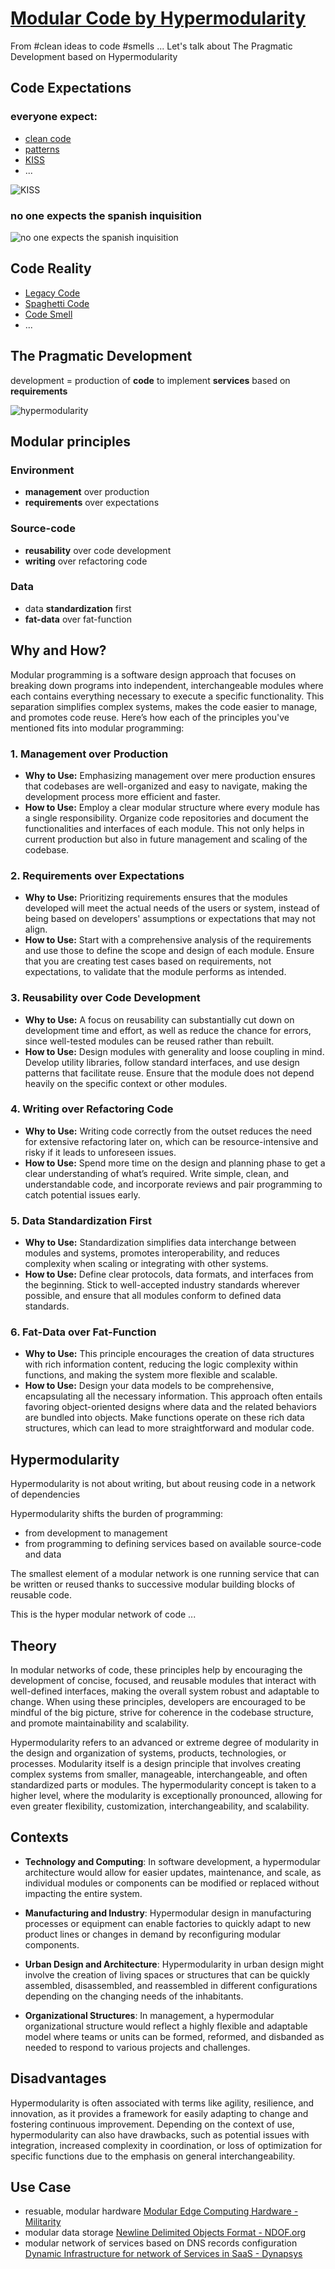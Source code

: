 # [Modular Code by Hypermodularity](https://www.coders.info/)

From #clean ideas to code #smells ... Let's talk about The Pragmatic Development based on Hypermodularity

## Code Expectations

### everyone expect:
  + [clean code](https://en.wikipedia.org/wiki/SOLID)
  + [patterns](https://en.wikipedia.org/wiki/Software_design_pattern)
  + [KISS](https://en.wikipedia.org/wiki/KISS_principle)
  + ...
    
![KISS](https://github.com/tom-sapletta-com/clean-code/assets/5669657/96c736d2-a189-4894-9a1a-cfdf79232bfd)

  
### no one expects the spanish inquisition
  

![no one expects the spanish inquisition](https://github.com/tom-sapletta-com/modular-code/assets/5669657/af423bc7-8112-4d35-8145-882f85299750)



## Code Reality

+ [Legacy Code](https://en.wikipedia.org/wiki/Legacy_system)
+ [Spaghetti Code](https://en.wikipedia.org/wiki/Spaghetti_code)
+ [Code Smell](https://en.wikipedia.org/wiki/Code_smell)
+ ...



## The Pragmatic Development

development = production of **code** to implement **services** based on **requirements**

![hypermodularity](https://github.com/tom-sapletta-com/modular-code/assets/5669657/87475ed6-5a5e-432a-a6e2-8174952f14d7)



## Modular principles

### Environment
+ **management** over production
+ **requirements** over expectations

### Source-code
+ **reusability** over code development
+ **writing** over refactoring code

### Data
+ data **standardization** first
+ **fat-data** over fat-function


## Why and How?

Modular programming is a software design approach that focuses on breaking down programs into independent, interchangeable modules where each contains everything necessary to execute a specific functionality. This separation simplifies complex systems, makes the code easier to manage, and promotes code reuse. Here’s how each of the principles you've mentioned fits into modular programming:

### 1. Management over Production
   - **Why to Use:** Emphasizing management over mere production ensures that codebases are well-organized and easy to navigate, making the development process more efficient and faster.
   - **How to Use:** Employ a clear modular structure where every module has a single responsibility. Organize code repositories and document the functionalities and interfaces of each module. This not only helps in current production but also in future management and scaling of the codebase.

### 2. Requirements over Expectations
   - **Why to Use:** Prioritizing requirements ensures that the modules developed will meet the actual needs of the users or system, instead of being based on developers' assumptions or expectations that may not align.
   - **How to Use:** Start with a comprehensive analysis of the requirements and use those to define the scope and design of each module. Ensure that you are creating test cases based on requirements, not expectations, to validate that the module performs as intended.

### 3. Reusability over Code Development
   - **Why to Use:** A focus on reusability can substantially cut down on development time and effort, as well as reduce the chance for errors, since well-tested modules can be reused rather than rebuilt.
   - **How to Use:** Design modules with generality and loose coupling in mind. Develop utility libraries, follow standard interfaces, and use design patterns that facilitate reuse. Ensure that the module does not depend heavily on the specific context or other modules.

### 4. Writing over Refactoring Code
   - **Why to Use:** Writing code correctly from the outset reduces the need for extensive refactoring later on, which can be resource-intensive and risky if it leads to unforeseen issues.
   - **How to Use:** Spend more time on the design and planning phase to get a clear understanding of what’s required. Write simple, clean, and understandable code, and incorporate reviews and pair programming to catch potential issues early.

### 5. Data Standardization First
   - **Why to Use:** Standardization simplifies data interchange between modules and systems, promotes interoperability, and reduces complexity when scaling or integrating with other systems.
   - **How to Use:** Define clear protocols, data formats, and interfaces from the beginning. Stick to well-accepted industry standards wherever possible, and ensure that all modules conform to defined data standards.

### 6. Fat-Data over Fat-Function
   - **Why to Use:** This principle encourages the creation of data structures with rich information content, reducing the logic complexity within functions, and making the system more flexible and scalable.
   - **How to Use:** Design your data models to be comprehensive, encapsulating all the necessary information. This approach often entails favoring object-oriented designs where data and the related behaviors are bundled into objects. Make functions operate on these rich data structures, which can lead to more straightforward and modular code.


## Hypermodularity

Hypermodularity is not about writing, but about reusing code in a network of dependencies

Hypermodularity shifts the burden of programming:
+ from development to management
+ from programming to defining services based on available source-code and data

The smallest element of a modular network is one running service that can be written or reused thanks to successive modular building blocks of reusable code.


This is the hyper modular network of code ...


## Theory


In modular networks of code, these principles help by encouraging the development of concise, focused, and reusable modules that interact with well-defined interfaces, making the overall system robust and adaptable to change. When using these principles, developers are encouraged to be mindful of the big picture, strive for coherence in the codebase structure, and promote maintainability and scalability.

Hypermodularity refers to an advanced or extreme degree of modularity in the design and organization of systems, products, technologies, or processes. 
Modularity itself is a design principle that involves creating complex systems from smaller, manageable, interchangeable, and often standardized parts or modules.
The hypermodularity concept is taken to a higher level, where the modularity is exceptionally pronounced, allowing for even greater flexibility, customization, interchangeability, and scalability. 


## Contexts

+ **Technology and Computing**: In software development, a hypermodular architecture would allow for easier updates, maintenance, and scale, as individual modules or components can be modified or replaced without impacting the entire system.

+ **Manufacturing and Industry**: Hypermodular design in manufacturing processes or equipment can enable factories to quickly adapt to new product lines or changes in demand by reconfiguring modular components.

+ **Urban Design and Architecture**: Hypermodularity in urban design might involve the creation of living spaces or structures that can be quickly assembled, disassembled, and reassembled in different configurations depending on the changing needs of the inhabitants.

+ **Organizational Structures**: In management, a hypermodular organizational structure would reflect a highly flexible and adaptable model where teams or units can be formed, reformed, and disbanded as needed to respond to various projects and challenges.


## Disadvantages 

Hypermodularity is often associated with terms like agility, resilience, and innovation, as it provides a framework for easily adapting to change and fostering continuous improvement. 
Depending on the context of use, hypermodularity can also have drawbacks, such as potential issues with integration, increased complexity in coordination, or loss of optimization for specific functions due to the emphasis on general interchangeability.

## Use Case

+ resuable, modular hardware [Modular Edge Computing Hardware - Militarity](https://www.militarity.com/)
+ modular data storage [Newline Delimited Objects Format - NDOF.org](https://www.ndof.org/)
+ modular network of services based on DNS records configuration [Dynamic Infrastructure for network of Services in SaaS - Dynapsys](http://www.dynapsys.com)
